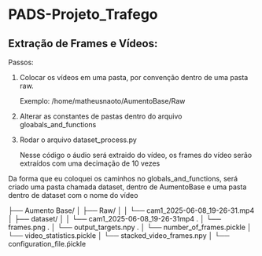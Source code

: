 # PADS-Projeto_Trafego
## Extração de Frames e Vídeos:

Passos:

1. Colocar os vídeos em uma pasta, por convenção dentro de uma pasta raw.
    
    Exemplo: /home/matheusnaoto/AumentoBase/Raw

2. Alterar as constantes de pastas dentro do arquivo gloabals_and_functions

3. Rodar o arquivo dataset_process.py

    Nesse código o áudio será extraido do vídeo, os frames do vídeo serão extraídos com uma decimação de 10 vezes

Da forma que eu coloquei os caminhos no globals_and_functions, será criado uma pasta chamada dataset, dentro de AumentoBase e uma pasta dentro de dataset com o nome do vídeo 


├── Aumento Base/
│   ├── Raw/
│   │   └── cam1_2025-06-08_19-26-31.mp4
│   ├── dataset/
│   │    └── cam1_2025-06-08_19-26-31mp4
.   │            └── frames.png
.   │            └── output_targets.npy
.   │            └── number_of_frames.pickle
    │            └── video_statistics.pickle
    │            └── stacked_video_frames.npy
    │
    └── configuration_file.ṕickle
